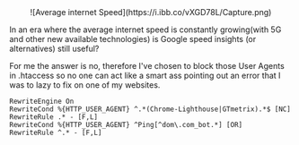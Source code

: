 <center>![Average internet Speed](https://i.ibb.co/vXGD78L/Capture.png)</center>

In an era where the average internet speed is constantly growing(with 5G and other new available technologies) is Google speed insights (or alternatives) still useful?

For me the answer is no, therefore I've chosen to block those User Agents in .htaccess so no one can act like a smart ass pointing out an error that I was to lazy to fix on one of my websites.



    RewriteEngine On
    RewriteCond %{HTTP_USER_AGENT} ^.*(Chrome-Lighthouse|GTmetrix).*$ [NC]
    RewriteRule .* - [F,L]
    RewriteCond %{HTTP_USER_AGENT} ^Ping[^dom\.com_bot.*] [OR]
    RewriteRule ^.* - [F,L]

